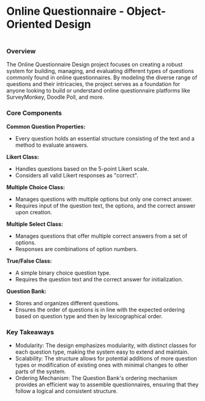# Online Questionnaire - Object-Oriented Design

### <br>**Overview**<br>
The Online Questionnaire Design project focuses on creating a robust system for building, managing, and evaluating different types of questions commonly found in online questionnaires. By modeling the diverse range of questions and their intricacies, the project serves as a foundation for anyone looking to build or understand online questionnaire platforms like SurveyMonkey, Doodle Poll, and more.

### **Core Components**

**Common Question Properties:**<br>
- Every question holds an essential structure consisting of the text and a method to evaluate answers.

**Likert Class:**<br>
- Handles questions based on the 5-point Likert scale.
- Considers all valid Likert responses as "correct".

**Multiple Choice Class:**<br>
- Manages questions with multiple options but only one correct answer.
- Requires input of the question text, the options, and the correct answer upon creation.

**Multiple Select Class:**<br>
- Manages questions that offer multiple correct answers from a set of options.
- Responses are combinations of option numbers.

**True/False Class:**<br>
- A simple binary choice question type.
- Requires the question text and the correct answer for initialization.

**Question Bank:**<br>
- Stores and organizes different questions.
- Ensures the order of questions is in line with the expected ordering based on question type and then by lexicographical order.

### **Key Takeaways**<br>
- Modularity: The design emphasizes modularity, with distinct classes for each question type, making the system easy to extend and maintain.
- Scalability: The structure allows for potential additions of more question types or modification of existing ones with minimal changes to other parts of the system.
- Ordering Mechanism: The Question Bank's ordering mechanism provides an efficient way to assemble questionnaires, ensuring that they follow a logical and consistent structure.
